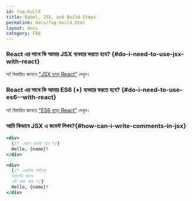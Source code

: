 ```yaml
---
id: faq-build
title: Babel, JSX, and Build Steps
permalink: docs/faq-build.html
layout: docs
category: FAQ
---
```


### React এর সাথে কি আমার JSX ব্যবহার করতে হবে? {#do-i-need-to-use-jsx-with-react}

না! বিস্তারিত জানতে ["JSX ছাড়া React"](/docs/react-without-jsx.html) দেখুন।

### React এর সাথে কি আমার ES6 (+) ব্যবহার করতে হবে? {#do-i-need-to-use-es6--with-react}

না! বিস্তারিত জানতে  ["ES6 ছাড়া React"](/docs/react-without-es6.html) দেখুন।

### আমি কিভাবে JSX এ কমেন্ট লিখব?{#how-can-i-write-comments-in-jsx}

```jsx
<div>
  {/* এখানে কমেন্ট হবে */}
  Hello, {name}!
</div>
```

```jsx
<div>
  {/* একাধিক লাইনের
  কমেন্টের জন্যও
  এটি কাজ করে */}
  Hello, {name}! 
</div>
```
